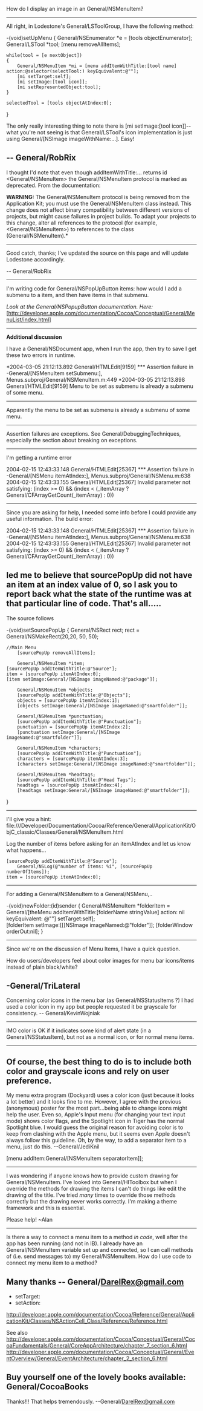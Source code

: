 How do I display an image in an General/NSMenuItem?

----

All right, in Lodestone's General/LSToolGroup, I have the following method:

    
-(void)setUpMenu
{
	General/NSEnumerator *e = [tools objectEnumerator];
	General/LSTool *tool;
	[menu removeAllItems];
	
	while(tool = [e nextObject])
	{
		General/NSMenuItem *mi = [menu addItemWithTitle:[tool name] action:@selector(selectTool:) keyEquivalent:@""];
		[mi setTarget:self];
		[mi setImage:[tool icon]];
		[mi setRepresentedObject:tool];
	}
	
	selectedTool = [tools objectAtIndex:0];
}


The only really interesting thing to note there is     [mi setImage:[tool icon]]--what you're not seeing is that General/LSTool's icon implementation is just using     General/[NSImage imageWithName:...]. Easy!

-- General/RobRix
----
I thought I'd note that even though addItemWithTitle:... returns     id <General/NSMenuItem> the General/NSMenuItem protocol is marked as deprecated. From the documentation:
    

**WARNING:** The General/NSMenuItem protocol is being removed from the Application Kit;
you must use the General/NSMenuItem class instead.
This change does not affect binary compatibility between different versions of projects,
but might cause failures in project builds.
To adapt your projects to this change, alter all references to the protocol (for example,
<General/NSMenuItem>) to references to the class (General/NSMenuItem).*



----

Good catch, thanks; I've updated the source on this page and will update Lodestone accordingly.

-- General/RobRix

----

I'm writing code for General/NSPopUpButton items: how would I add a submenu to a item, and then have items in that submenu.

*Look at the General/NSPopupButton documentation. Here:* [http://developer.apple.com/documentation/Cocoa/Conceptual/General/MenuList/index.html]

----

**Additional discussion**

I have a General/NSDocument app, when I run the app, then try to save I get these two errors in runtime.

    

*2004-03-05 21:12:13.892 General/HTMLEdit[9159] *** Assertion failure in -General/[NSMenuItem setSubmenu:], Menus.subproj/General/NSMenuItem.m:449
*2004-03-05 21:12:13.898 General/HTMLEdit[9159] Menu to be set as submenu is already a submenu of some menu.



----

Apparently the menu to be set as submenu is already a submenu of some menu.

----

Assertion failures are exceptions. See General/DebuggingTechniques, especially the section about breaking on exceptions.

----

I'm getting a runtime error

    
2004-02-15 12:43:33.148 General/HTMLEdit[25367] *** Assertion failure in -General/[NSMenu itemAtIndex:], Menus.subproj/General/NSMenu.m:638
2004-02-15 12:43:33.155 General/HTMLEdit[25367] Invalid parameter not satisfying: (index >= 0) && (index < (_itemArray ? General/CFArrayGetCount(_itemArray) : 0))


----
Since you are asking for help, I needed some info before I could provide any useful information. The build error:
    
2004-02-15 12:43:33.148 General/HTMLEdit[25367] *** Assertion failure in -General/[NSMenu itemAtIndex:], Menus.subproj/General/NSMenu.m:638
2004-02-15 12:43:33.155 General/HTMLEdit[25367] Invalid parameter not satisfying: (index >= 0) && (index < (_itemArray ? General/CFArrayGetCount(_itemArray) : 0))

led me to believe that     sourcePopUp did not have an item at an index value of 0, so I ask you to report back what the state of the runtime was at that particular line of code. That's all.....
----

The source follows

    
-(void)setSourcePopUp
{
        General/NSRect rect;
        rect = General/NSMakeRect(20,20, 50, 50);
        
	//Main Menu
        [sourcePopUp removeAllItems];
        
        General/NSMenuItem *item;
	[sourcePopUp addItemWithTitle:@"Source"];
	item = [sourcePopUp itemAtIndex:0];
	[item setImage:General/[NSImage imageNamed:@"package"]];

        General/NSMenuItem *objects;
        [sourcePopUp addItemWithTitle:@"Objects"]; 
        objects = [sourcePopUp itemAtIndex:1];
        [objects setImage:General/[NSImage imageNamed:@"smartfolder"]];

        General/NSMenuItem *punctuation;
        [sourcePopUp addItemWithTitle:@"Punctuation"];
        punctuation = [sourcePopUp itemAtIndex:2];
        [punctuation setImage:General/[NSImage imageNamed:@"smartfolder"]];
        
        General/NSMenuItem *characters;
        [sourcePopUp addItemWithTitle:@"Punctuation"];
        characters = [sourcePopUp itemAtIndex:3];
        [characters setImage:General/[NSImage imageNamed:@"smartfolder"]];
        
        General/NSMenuItem *headtags;
        [sourcePopUp addItemWithTitle:@"Head Tags"];
        headtags = [sourcePopUp itemAtIndex:4];
        [headtags setImage:General/[NSImage imageNamed:@"smartfolder"]];
}


----

I'll give you a hint: file:///Developer/Documentation/Cocoa/Reference/General/ApplicationKit/ObjC_classic/Classes/General/NSMenuItem.html

Log the number of items before asking for an itemAtIndex and let us know what happens...

    
	[sourcePopUp addItemWithTitle:@"Source"];
        General/NSLog(@"number of items: %i", [sourcePopUp numberOfItems]);
	item = [sourcePopUp itemAtIndex:0];


----

For adding a General/NSMenuItem to a General/NSMenu,..
    
-(void)newFolder:(id)sender
{
	General/NSMenuItem *folderItem = General/[theMenu addItemWithTitle:[folderName stringValue] action: nil keyEquivalent: @""] setTarget:self]; 	
        [folderItem setImage:[[[NSImage imageNamed:@"folder"]];
	[folderWindow orderOut:nil]; 
}


----
Since we're on the discussion of Menu Items, I have a quick question.  

How do users/developers feel about color images for menu bar icons/items instead of plain black/white?

-General/TriLateral
----
Concerning color icons in the menu bar (as General/NSStatusItems ?) I had used a color icon in my app but people requested it be grayscale for consistency. -- General/KevinWojniak

----

IMO color is OK if it indicates some kind of alert state (in a General/NSStatusItem), but not as a normal icon, or for normal menu items.

----

Of course, the best thing to do is to include both color and grayscale icons and rely on user preference.
----
My menu extra program (Dockyard) uses a color icon (just because it looks a lot better) and it looks fine to me. However, I agree with the previous (anonymous) poster for the most part...being able to change icons might help the user. Even so, Apple's Input menu (for changing your text input mode) shows color flags, and the Spotlight icon in Tiger has the normal Spotlight blue. I would guess the original reason for avoiding color is to keep from clashing with the Apple menu, but it seems even Apple doesn't always follow this guideline. Oh, by the way, to add a separator item to a menu, just do this. --General/JediKnil
    
[menu addItem:General/[NSMenuItem separatorItem]];


----

I was wondering if anyone knows how to provide custom drawing for General/NSMenuItem. I've looked into General/HIToolbox but when I override the methods for drawing the items I can't do things like edit the drawing of the title. I've tried *many* times to override those methods correctly but the drawing never works correctly. I'm making a theme framework and this is essential.

Please help! ~Alan

----

Is there a way to connect a menu item to a method *in code*, well after the app has been running (and not in IB).  I already have an General/NSMenuItem variable set up and connected, so I can call methods of (i.e. send messages to) my General/NSMenuItem.  How do I use code to connect my menu item to a method?

Many thanks -- General/DarelRex@gmail.com
----
- setTarget:
- setAction:

http://developer.apple.com/documentation/Cocoa/Reference/General/ApplicationKit/Classes/NSActionCell_Class/Reference/Reference.html

See also http://developer.apple.com/documentation/Cocoa/Conceptual/General/CocoaFundamentals/General/CoreAppArchitecture/chapter_7_section_6.html
http://developer.apple.com/documentation/Cocoa/Conceptual/General/EventOverview/General/EventArchitecture/chapter_2_section_6.html

Buy yourself one of the lovely books available: General/CocoaBooks 
----
Thanks!!!  That helps tremendously.  --General/DarelRex@gmail.com